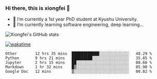 ### Hi there, this is xiongfei 👋


- 🔭 I’m currently a 1st year PhD student at Kyushu University.
- 🌱 I’m currently learning software engineering, deep learning...

<!--
**Toma62299781/Toma62299781** is a ✨ _special_ ✨ repository because its `README.md` (this file) appears on your GitHub profile.
Here are some ideas to get you started:
-->

![Xiongfei's GitHub stats](https://github-readme-stats.vercel.app/api?username=Toma62299781)


[![wakatime](https://wakatime.com/badge/user/9e8d5516-d162-43e7-9563-87295d455a71.svg)](https://wakatime.com/@9e8d5516-d162-43e7-9563-87295d455a71)

<!--START_SECTION:waka-->
```text
Other        12 hrs 35 mins  ████████████░░░░░░░░░░░░░   48.29 % 
Python       9 hrs 21 mins   █████████░░░░░░░░░░░░░░░░   35.85 % 
Jupyter      2 hrs 15 mins   ██░░░░░░░░░░░░░░░░░░░░░░░   08.66 % 
Markdown     1 hr 32 mins    █▒░░░░░░░░░░░░░░░░░░░░░░░   05.90 % 
Google Doc   12 mins         ▒░░░░░░░░░░░░░░░░░░░░░░░░   00.82 % 
```
<!--END_SECTION:waka-->

